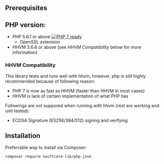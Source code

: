 ## Prerequisites

## PHP version:

* PHP 5.6.1 or above [![PHP 7 ready](http://php7ready.timesplinter.ch/swiftcore-lib/php-jose/master/badge.svg)](https://travis-ci.org/swiftcore-lib/php-jose)
  * OpenSSL extension
* HHVM 3.6.6 or above (see *HHVM Compatibility* below for more information)

### HHVM Compatibility

This library tests and runs well with hhvm, however, php is still highly recommended because of following reason:

* PHP 7 is now as fast as HHVM (faster than HHVM in most cases)
* HHVM is lack of certain implementation of what PHP has

Followings are not suppored when running with hhvm (rest are working and unit tested):

* ECDSA Signature (ES256/384/512) signing and verifying


## Installation

Preferrable way to install via Composer:

```
composer require swiftcore-lib/php-jose
```